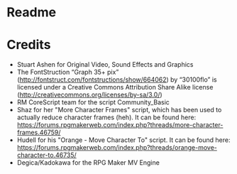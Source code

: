 # Readme

# Credits
* Stuart Ashen for Original Video, Sound Effects and Graphics
* The FontStruction “Graph 35+ pix” (http://fontstruct.com/fontstructions/show/664062) by “30100flo” is licensed under a Creative Commons Attribution Share Alike license (http://creativecommons.org/licenses/by-sa/3.0/)
* RM CoreScript team for the script Community_Basic
* Shaz for her "More Character Frames" script, which has been used to actually reduce character frames (heh). It can be found here: https://forums.rpgmakerweb.com/index.php?threads/more-character-frames.46759/
* Hudell for his "Orange - Move Character To" script. It can be found here: https://forums.rpgmakerweb.com/index.php?threads/orange-move-character-to.46735/
* Degica/Kadokawa for the RPG Maker MV Engine